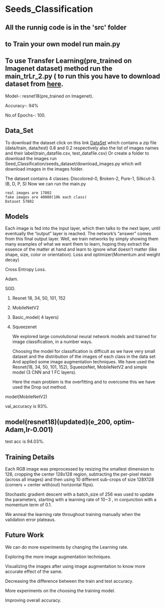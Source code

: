 # Seeds_Classification
## All the runnig code is in the 'src' folder
## to Train your own model run main.py 
## To use Transfer Learning(pre_trained on Imagenet dataset) method run the main_trLr_2.py ( to run this you have to download dataset from [here](https://iiitaphyd-my.sharepoint.com/:u:/g/personal/sandeep_nagar_research_iiit_ac_in/Efqw-MBVMzVAhajCwpzWmqwBrNMK7zcREdr2ODMmycsd5w?e=ughRM6).

   Model-:        resnet18(pre_trained on Imagenet).
   
   Accuracy-:     94% 
   
   No.of Epochs-: 100.

## Data_Set
   To download the dataset click on this link [DataSet](https://iiitaphyd-my.sharepoint.com/:u:/g/personal/sandeep_nagar_research_iiit_ac_in/EVXQD9ClwKtDvguuBsXefIgBexx27v2M8Ajhnwgl8-jixg?e=KklwXv)
which contains a zip file (data/train, data/test) 0.8 and 0.2 respectively  also the list of images names and their label(train_datafile.csv, test_datafile.csv) 
   Or  create a folder to download the images run Seed_Classification/seeds_dataset/download_images.py which will download images in the images folder.

   The dataset contains 4 classes: Discolored-0, Broken-2, Pure-1, Silkcut-3.(B, D, P, S)
   Now we can run the main.py 
   
    real images are 17802
    fake images are 40000(10k each class)
    Dataset 57802
   
   


## Models
   Each image is fed into the input layer, which then talks to the next layer, until eventually the “output” layer is reached. The network’s “answer” comes from this final output layer.
   Well, we train networks by simply showing them many examples of what we want them to learn, hoping they extract the essence of the matter at hand  and learn to ignore what doesn’t matter (like  shape, size, color or orientation).
   Loss and optimizer(Momentum and weight decay)
   
   Cross Entropy Loss.
   
   Adam.
   
   SGD.

1. Resnet 18, 34, 50, 101, 152
2. MobileNetV2
3. Basic_model( 4 layers)
4. Squeezenet

   We explored large convolutional neural network models and trained for image classification, in a number ways.
   
   Choosing the model for classification is difficult as we have very small dataset and the distribution of the images of each class in the data set
And applied some image augmentation techniques.
   We have used the Resnet(18, 34, 50, 101, 152), SqueezeNet, MobileNetV2 and simple model (3 CNN and 1 FC layers).
   
   Here the main problem is the overfitting and to overcome this we have used the Drop out method. 



model(MobileNetV2)

   
   
   val_accuracy is 93%.
   
## model(resnet18)(updated)(e_200, optim-Adam,lr-0.001)

   
   
   test acc is  94.03%.
   
## Training Details



   Each RGB image was preprocessed by resizing the smallest dimension to 128, cropping the    center 128x128 region, subtracting the per-pixel mean (across all images) and then using 10 different sub-crops of size 128X128 (corners + center with(out) horizontal flips). 

   Stochastic gradient descent with a batch_size of 256 was used to update the parameters, starting with a learning rate of 10−3 , in conjunction with a momentum term of 0.1.

   We anneal the learning rate throughout training manually when the validation error plateaus.

## Future  Work

   We can do more experiments by changing the  Learning rate.
   
   Exploring the more image augmentation techniques.
   
   Visualizing the images after using image augmentation to know  more accurate effect of the same. 
   
   Decreasing the difference between the train and test accuracy.
   
   More experiments on the choosing the training model. 
   
   Improving overall accuracy. 
   
